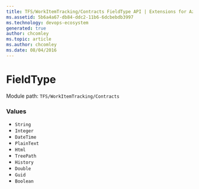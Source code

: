 ```yaml
---
title: TFS/WorkItemTracking/Contracts FieldType API | Extensions for Azure DevOps Services
ms.assetid: 5b6a4a67-db84-ddc2-11b6-6dcbebdb3997
ms.technology: devops-ecosystem
generated: true
author: chcomley
ms.topic: article
ms.author: chcomley
ms.date: 08/04/2016
---
```


# FieldType

Module path: `TFS/WorkItemTracking/Contracts`

### Values

- `String`
- `Integer`
- `DateTime`
- `PlainText`
- `Html`
- `TreePath`
- `History`
- `Double`
- `Guid`
- `Boolean`
